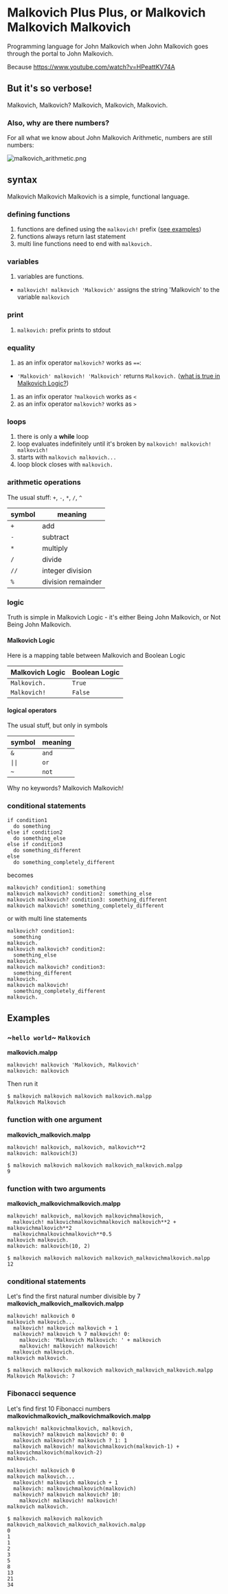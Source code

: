 # Malkovich Plus Plus, or Malkovich Malkovich Malkovich
Programming language for John Malkovich when John Malkovich goes through the portal to John Malkovich.

Because https://www.youtube.com/watch?v=HPeattKV74A

## But it's so verbose!
Malkovich, Malkovich? Malkovich, Malkovich, Malkovich.

### Also, why are there numbers?
For all what we know about John Malkovich Arithmetic, numbers are still numbers:

![malkovich_arithmetic.png](examples/malkovich_arithmetic.png)

## syntax
Malkovich Malkovich Malkovich is a simple, functional language.

### defining functions
1. functions are defined using the `malkovich!` prefix ([see examples](#examples))
1. functions always return last statement
1. multi line functions need to end with `malkovich.`

### variables
1. variables are functions.
  - `malkovich! malkovich 'Malkovich'` assigns the string 'Malkovich' to the variable `malkovich`

### print
1. `malkovich:` prefix prints to stdout

### equality
1. as an infix operator `malkovich?` works as `==`:
  - `'Malkovich' malkovich! 'Malkovich'` returns `Malkovich.` ([what is true in Malkovich Logic?](#logic))
1. as an infix operator `?malkovich` works as `<`
1. as an infix operator `malkovich?` works as `>`

### loops
1. there is only a **while** loop
1. loop evaluates indefinitely until it's broken by `malkovich! malkovich! malkovich!`
1. starts with `malkovich malkovich...`
1. loop block closes with `malkovich.`


### arithmetic operations
The usual stuff: `+`, `-`, `*`, `/`, `^`

| symbol | meaning            |
| ------ | ------------------ |
| `+`    | add                |
| `-`    | subtract           |
| `*`    | multiply           |
| `/`    | divide             |
| `//`   | integer division   |
| `%`    | division remainder |


### logic
Truth is simple in Malkovich Logic - it's either Being John Malkovich, or Not Being John Malkovich.

#### Malkovich Logic
Here is a mapping table between Malkovich and Boolean Logic

| Malkovich Logic | Boolean Logic |
| --------------- | ------------- |
| `Malkovich.`    | `True`        |
| `Malkovich!`    | `False`       |

#### logical operators
The usual stuff, but only in symbols

| symbol | meaning    |
| ------ | ---------- |
| `&`    | `and`      |
| `\|\|` | `or`       |
| `~`    | `not`      |

Why no keywords? Malkovich Malkovich!

### conditional statements
```
if condition1
  do something
else if condition2
  do something_else
else if condition3
  do something_different
else
  do something_completely_different
```
becomes
```
malkovich? condition1: something
malkovich malkovich? condition2: something_else
malkovich malkovich? condition3: something_different
malkovich malkovich! something_completely_different
```
or with multi line statements
```
malkovich? condition1:
  something
malkovich.
malkovich malkovich? condition2:
  something_else
malkovich.
malkovich malkovich? condition3:
  something_different
malkovich.
malkovich malkovich!
  something_completely_different
malkovich.
```

## Examples

### ~`hello world`~ `Malkovich`
**malkovich.malpp**
```
malkovich! malkovich 'Malkovich, Malkovich'
malkovich: malkovich
```
Then run it
```
$ malkovich malkovich malkovich malkovich.malpp
Malkovich Malkovich
```

### function with one argument
**malkovich_malkovich.malpp**
```
malkovich! malkovich, malkovich, malkovich**2
malkovich: malkovich(3)
```

```
$ malkovich malkovich malkovich malkovich_malkovich.malpp
9
```
### function with two arguments
**malkovich_malkovichmalkovich.malpp**
```
malkovich! malkovich, malkovich malkovichmalkovich,
  malkovich! malkovichmalkovichmalkovich malkovich**2 + malkovichmalkovich**2
  malkovichmalkovichmalkovich**0.5
malkovich malkovich.
malkovich: malkovich(10, 2)
```

```
$ malkovich malkovich malkovich malkovich_malkovichmalkovich.malpp
12
```

### conditional statements

Let's find the first natural number divisible by 7
**malkovich_malkovich_malkovich.malpp**
```
malkovich! malkovich 0
malkovich malkovich...
  malkovich! malkovich malkovich + 1
  malkovich? malkovich % 7 malkovich! 0:
    malkovich: 'Malkovich Malkovich: ' + malkovich
    malkovich! malkovich! malkovich!
  malkovich malkovich.
malkovich malkovich.
```

```
$ malkovich malkovich malkovich malkovich_malkovich_malkovich.malpp
Malkovich Malkovich: 7
```

###  Fibonacci sequence
Let's find first 10 Fibonacci numbers
**malkovichmalkovich_malkovichmalkovich.malpp**
```
malkovich! malkovichmalkovich, malkovich,
  malkovich? malkovich malkovich? 0: 0
  malkovich malkovich? malkovich ? 1: 1
  malkovich malkovich! malkovichmalkovich(malkovich-1) + malkovichmalkovich(malkovich-2)
malkovich.

malkovich! malkovich 0
malkovich malkovich...
  malkovich! malkovich malkovich + 1
  malkovich: malkovichmalkovich(malkovich)
  malkovich? malkovich malkovich? 10:
    malkovich! malkovich! malkovich!
malkovich malkovich.
```

```
$ malkovich malkovich malkovich malkovich_malkovich_malkovich_malkovich.malpp
0
1
1
2
3
5
8
13
21
34
```
